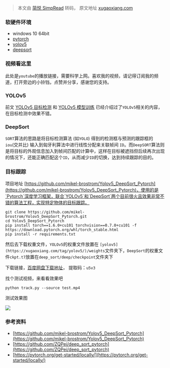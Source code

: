 > 本文由 [简悦 SimpRead](http://ksria.com/simpread/) 转码， 原文地址 [xugaoxiang.com](https://xugaoxiang.com/2020/10/17/yolov5-deepsort-pytorch/)

### 软硬件环境

*   windows 10 64bit
*   [pytorch](https://xugaoxiang.com/tag/pytorch/)
*   [yolov5](https://xugaoxiang.com/tag/yolov5/)
*   [deepsort](https://xugaoxiang.com/tag/deepsort/)

### 视频看这里

此处是`youtube`的播放链接，需要科学上网。喜欢我的视频，请记得订阅我的频道，打开旁边的小铃铛，点赞并分享，感谢您的支持。

### YOLOv5

前文 [YOLOv5 目标检测](https://xugaoxiang.com/2020/06/17/yolov5/) 和 [YOLOv5 模型训练](https://xugaoxiang.com/2020/07/02/yolov5-training/) 已经介绍过了`YOLOv5`相关的内容，在目标检测中效果不错。

### DeepSort

`SORT`算法的思路是将目标检测算法 (如`YOLO`) 得到的检测框与预测的跟踪框的`iou`(交并比) 输入到匈牙利算法中进行线性分配来关联帧间 `ID`。而`DeepSORT`算法则是将目标的外观信息加入到帧间匹配的计算中，这样在目标被遮挡但后续再次出现的情况下，还能正确匹配这个`ID`，从而减少`ID`的切换，达到持续跟踪的目的。

### 目标跟踪

项目地址 [https://github.com/mikel-brostrom/Yolov5_DeepSort_Pytorch](https://github.com/mikel-brostrom/Yolov5_DeepSort_Pytorch)，使用的是`Pytorch`深度学习框架，联合`YOLOv5`和`DeepSort`两个目前很火且效果非常不错的算法工程，实现特定物体的目标跟踪。

```
git clone https://github.com/mikel-brostrom/Yolov5_DeepSort_Pytorch.git
cd Yolov5_DeepSort_Pytorch
pip install torch==1.6.0+cu101 torchvision==0.7.0+cu101 -f https://download.pytorch.org/whl/torch_stable.html
pip install -r requirements.txt
```

然后去下载权重文件，`YOLOv5`的权重文件放置在 `[yolov5](https://xugaoxiang.com/tag/yolov5/)/weights`文件夹下，`DeepSort`的权重文件`ckpt.t7`放置在`deep_sort/deep/checkpoint`文件夹下

下载链接，[百度网盘下载地址](https://pan.baidu.com/s/15c0i-EQuKiTXrOGp3ShxvQ)， 提取码：`u5v3`

找个测试视频，来看看效果吧

```
python track.py --source test.mp4
```

测试效果图

![](https://image.xugaoxiang.com/imgs/2020/10/8e5702f79cf8c677.png)

### 参考资料

*   [https://github.com/mikel-brostrom/Yolov5_DeepSort_Pytorch](https://github.com/mikel-brostrom/Yolov5_DeepSort_Pytorch)
*   [https://github.com/ZQPei/deep_sort_pytorch](https://github.com/ZQPei/deep_sort_pytorch)
*   [https://pytorch.org/get-started/locally/](https://pytorch.org/get-started/locally/)